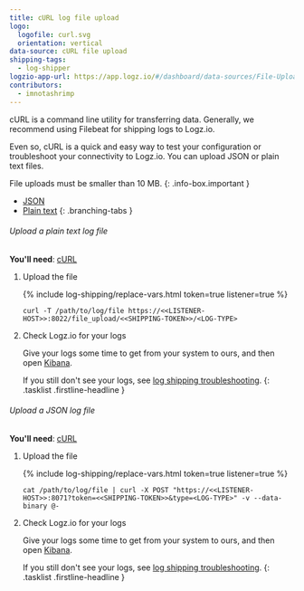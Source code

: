 ```yaml
---
title: cURL log file upload
logo:
  logofile: curl.svg
  orientation: vertical
data-source: cURL file upload
shipping-tags:
  - log-shipper
logzio-app-url: https://app.logz.io/#/dashboard/data-sources/File-UploadcURL
contributors:
  - imnotashrimp
---
```


cURL is a command line utility for transferring data.
Generally, we recommend using Filebeat for shipping logs to Logz.io.

Even so, cURL is a quick and easy way to test your configuration or troubleshoot your connectivity to Logz.io.
You can upload JSON or plain text files.

  File uploads must be smaller than 10 MB.
  {: .info-box.important }

<div class="branching-container">

* [JSON](#json-config)
* [Plain text](#plain-text-config)
{: .branching-tabs }

<div id="plain-text-config">

###### Upload a plain text log file

**You'll need**:
[cURL](https://curl.haxx.se/download.html)

1.  Upload the file

    {% include log-shipping/replace-vars.html token=true listener=true %}

    ```shell
    curl -T /path/to/log/file https://<<LISTENER-HOST>>:8022/file_upload/<<SHIPPING-TOKEN>>/<LOG-TYPE>
    ```

2.  Check Logz.io for your logs

    Give your logs some time to get from your system to ours, and then open [Kibana](https://app.logz.io/#/dashboard/kibana).

    If you still don't see your logs, see [log shipping troubleshooting]({{site.baseurl}}/user-guide/log-shipping/log-shipping-troubleshooting.html).
{: .tasklist .firstline-headline }

</div>


<div id="json-config">

###### Upload a JSON log file

**You'll need**:
[cURL](https://curl.haxx.se/download.html)

1.  Upload the file

    {% include log-shipping/replace-vars.html token=true listener=true %}

    ```shell
    cat /path/to/log/file | curl -X POST "https://<<LISTENER-HOST>>:8071?token=<<SHIPPING-TOKEN>>&type=<LOG-TYPE>" -v --data-binary @-
    ```

2.  Check Logz.io for your logs

    Give your logs some time to get from your system to ours, and then open [Kibana](https://app.logz.io/#/dashboard/kibana).

    If you still don't see your logs, see [log shipping troubleshooting]({{site.baseurl}}/user-guide/log-shipping/log-shipping-troubleshooting.html).
{: .tasklist .firstline-headline }

</div>

</div>